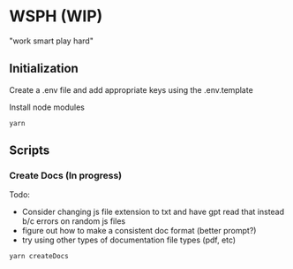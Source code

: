 # WSPH (WIP)

"work smart play hard"

## Initialization

Create a .env file and add appropriate keys using the .env.template

Install node modules

```
yarn
```

## Scripts

### Create Docs (In progress)

Todo:

- Consider changing js file extension to txt and have gpt read that instead b/c errors on random js files
- figure out how to make a consistent doc format (better prompt?)
- try using other types of documentation file types (pdf, etc)

```
yarn createDocs
```
